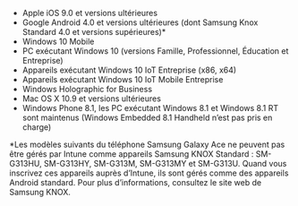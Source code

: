 
- Apple iOS 9.0 et versions ultérieures
- Google Android 4.0 et versions ultérieures (dont Samsung Knox Standard 4.0 et versions supérieures)*
- Windows 10 Mobile
- PC exécutant Windows 10 (versions Famille, Professionnel, Éducation et Entreprise)
- Appareils exécutant Windows 10 IoT Entreprise (x86, x64)
- Appareils exécutant Windows 10 IoT Mobile Entreprise
- Windows Holographic for Business
- Mac OS X 10.9 et versions ultérieures
- Windows Phone 8.1, les PC exécutant Windows 8.1 et Windows 8.1 RT sont maintenus (Windows Embedded 8.1 Handheld n’est pas pris en charge)

*Les modèles suivants du téléphone Samsung Galaxy Ace ne peuvent pas être gérés par Intune comme appareils Samsung KNOX Standard : SM-G313HU, SM-G313HY, SM-G313M, SM-G313MY et SM-G313U. Quand vous inscrivez ces appareils auprès d’Intune, ils sont gérés comme des appareils Android standard. Pour plus d’informations, consultez le site web de Samsung KNOX.
